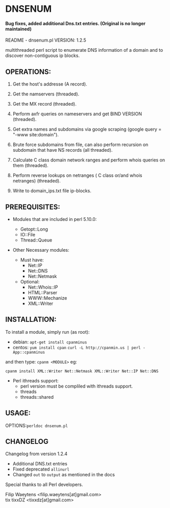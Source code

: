 # DNSENUM

#### Bug fixes, added additional Dns.txt entries. (Original is no longer maintained)


README - dnsenum.pl VERSION: 1.2.5

multithreaded perl script to enumerate DNS information of a domain
and to discover non-contiguous ip blocks.

## OPERATIONS:

1) Get the host's addresse (A record).

2) Get the namservers (threaded).

3) Get the MX record (threaded).

4) Perform axfr queries on nameservers and get BIND VERSION (threaded).

5) Get extra names and subdomains via google scraping
   (google query = "-www site:domain").

6) Brute force subdomains from file, can also perform recursion
   on subdomain that have NS records (all threaded).

7) Calculate C class domain network ranges and perform whois
   queries on them (threaded).

8) Perform reverse lookups on netranges
   ( C class or/and whois netranges) (threaded).

9) Write to domain_ips.txt file ip-blocks.


## PREREQUISITES: 
* Modules that are included in perl 5.10.0:
	* Getopt::Long 
	* IO::File 
	* Thread::Queue

 * Other Necessary modules:
	* Must have:
		* Net::IP
		* Net::DNS 
		* Net::Netmask
	* Optional:
		* Net::Whois::IP
		* HTML::Parser
		* WWW::Mechanize
		* XML::Writer
		
## INSTALLATION:

To install a module, simply run (as root):

* debian:	`apt-get install cpanminus`
* centos: `yum install cpan`
	`curl -L http://cpanmin.us | perl - App::cpanminus`

and then type: `cpanm <MODULE>` eg:

`cpanm install XML::Writer Net::Netmask XML::Writer Net::IP Net::DNS`

 * Perl ithreads support:
	* perl version must be compliled with ithreads support.
	* threads
	* threads::shared

## USAGE:
OPTIONS:`perldoc dnsenum.pl`

## CHANGELOG
Changelog from version 1.2.4
- Additional DNS.txt entries
- Fixed deprecated `allinurl`
- Changed `out` to `output` as mentioned in the docs

Special thanks to all Perl  developers.

Filip Waeytens		<filip.waeytens[at]gmail.com>	
tix tixxDZ		<tixxdz[at]gmail.com>
